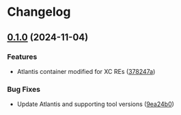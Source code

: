 # Changelog

## [0.1.0](https://github.com/memes/terraform-google-f5-demo-bootstrap/compare/v0.0.1...v0.1.0) (2024-11-04)


### Features

* Atlantis container modified for XC REs ([378247a](https://github.com/memes/terraform-google-f5-demo-bootstrap/commit/378247a74a5d1fc3460458c675edfc31e2e8e728))


### Bug Fixes

* Update Atlantis and supporting tool versions ([9ea24b0](https://github.com/memes/terraform-google-f5-demo-bootstrap/commit/9ea24b03c42dabdf7cdcc3eb45187a443b1b2ef9))
